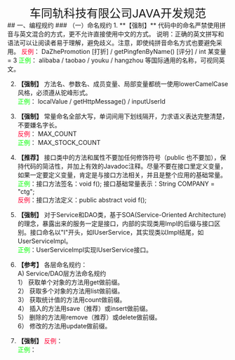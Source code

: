 <center style="font-size:26px">车同轨科技有限公司JAVA开发规范</center >
## 一、编程规约
### （一）命名规约
1. **【强制】** 代码中的命名严禁使用拼音与英文混合的方式，更不允许直接使用中文的方式。 说明：正确的英文拼写和语法可以让阅读者易于理解，避免歧义。注意，即使纯拼音命名方式也要避免采用。  
<font color=#ff0033>反例</font>： DaZhePromotion [打折] / getPingfenByName() [评分] / int 某变量 = 3   
<font color=#00ff00>正例</font>： alibaba / taobao / youku / hangzhou 等国际通用的名称，可视同英文。

2. **【强制】** 方法名、参数名、成员变量、局部变量都统一使用lowerCamelCase风格，必须遵从驼峰形式。  
<font color=#00ff00>正例</font>： localValue / getHttpMessage() / inputUserId

3. **【强制】** 常量命名全部大写，单词间用下划线隔开，力求语义表达完整清楚，不要嫌名字长。  
<font color=#ff0033>反例</font>： MAX_COUNT   
<font color=#00ff00>正例</font>： MAX_STOCK_COUNT  

4. **【推荐】** 接口类中的方法和属性不要加任何修饰符号（public 也不要加），保持代码的简洁性，并加上有效的Javadoc注释。尽量不要在接口里定义变量，如果一定要定义变量，肯定是与接口方法相关，并且是整个应用的基础常量。  
<font color=#00ff00>正例</font>：接口方法签名：void f(); 接口基础常量表示：String COMPANY = "ctg";  
<font color=#ff0033>反例</font>：接口方法定义：public abstract void f();    

5. **【强制】** 对于Service和DAO类，基于SOA(Service-Oriented Architecture)的理念，暴露出来的服务一定是接口，内部的实现类用Impl的后缀与接口区别。接口命名以"I"开头，如IUserService，其实现类以Impl结尾，如UserServiceImpl。  
<font color=#00ff00>正例</font>：UserServiceImpl实现IUserService接口。

6. **【参考】** 各层命名规约：  
A) Service/DAO层方法命名规约  
1） 获取单个对象的方法用get做前缀。  
2） 获取多个对象的方法用list做前缀。  
3） 获取统计值的方法用count做前缀。  
4） 插入的方法用save（推荐）或insert做前缀。  
5） 删除的方法用remove（推荐）或delete做前缀。  
6） 修改的方法用update做前缀。

7. **【强制】**
<font color=#ff0033>反例</font>：    
<font color=#00ff00>正例</font>：

